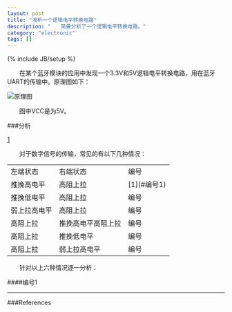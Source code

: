 ```yaml
---
layout: post
title: "浅析一个逻辑电平转换电路"
description: "　　简要分析了一个逻辑电平转换电路。"
category: "electronic"
tags: []
---
```

{% include JB/setup %}

　　在某个蓝牙模块的应用中发现一个3.3V和5V逻辑电平转换电路，用在蓝牙UART的传输中。原理图如下：

![原理图]({{site.img_path}}/voltage_translator_schematic.png)

　　图中VCC是为5V。

###分析

[1](#编号1)

　　对于数字信号的传输，常见的有以下几种情况：

<table class="table table-bordered table-striped table-condensed">
 <tr>
  <td>左端状态</td><td>右端状态</td><td>编号</td>
 </tr>
 <tr>
  <td>推挽高电平</td><td>高阻上拉</td><td>[1](#编号1)</td>
 </tr>
 <tr>
  <td>推挽低电平</td><td>高阻上拉</td><td>编号</td>
 </tr>
 <tr>
  <td>弱上拉高电平</td><td>高阻上拉</td><td>编号</td>
 </tr>
 <tr>
  <td>高阻上拉</td><td>推挽高电平高阻上拉</td><td>编号</td>
 </tr>
 <tr>
  <td>高阻上拉</td><td>推挽低电平</td><td>编号</td>
 </tr>
 <tr>
  <td>高阻上拉</td><td>弱上拉高电平</td><td>编号</td>
 </tr>
</table>

　　针对以上六种情况逐一分析：

####编号1

-------------------------------------------

###References


